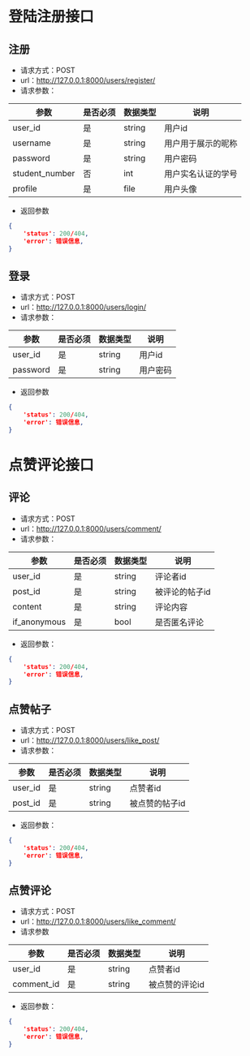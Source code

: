 # 登陆注册接口

## 注册

+ 请求方式：POST
+ url：http://127.0.0.1:8000/users/register/
+ 请求参数：

| 参数           | 是否必须 | 数据类型 | 说明               |
| -------------- | -------- | -------- | ------------------ |
| user_id        | 是       | string   | 用户id             |
| username       | 是       | string   | 用户用于展示的昵称 |
| password       | 是       | string   | 用户密码           |
| student_number | 否       | int      | 用户实名认证的学号 |
| profile        | 是       | file     | 用户头像           |

+ 返回参数

```json
{
    'status': 200/404,
    'error': 错误信息,
}
```

## 登录

+ 请求方式：POST
+ url：http://127.0.0.1:8000/users/login/
+ 请求参数：

| 参数     | 是否必须 | 数据类型 | 说明     |
| -------- | -------- | -------- | -------- |
| user_id  | 是       | string   | 用户id   |
| password | 是       | string   | 用户密码 |

+ 返回参数

```json
{
    'status': 200/404,
    'error': 错误信息,
}
```

# 点赞评论接口

## 评论

+ 请求方式：POST
+ url：http://127.0.0.1:8000/users/comment/
+ 请求参数：

| 参数         | 是否必须 | 数据类型 | 说明           |
| ------------ | -------- | -------- | -------------- |
| user_id      | 是       | string   | 评论者id       |
| post_id      | 是       | string   | 被评论的帖子id |
| content      | 是       | string   | 评论内容       |
| if_anonymous | 是       | bool     | 是否匿名评论   |

+ 返回参数：

```json
{
    'status': 200/404,
    'error': 错误信息,
}
```

## 点赞帖子

+ 请求方式：POST
+ url：http://127.0.0.1:8000/users/like_post/
+ 请求参数：

| 参数    | 是否必须 | 数据类型 | 说明           |
| ------- | -------- | -------- | -------------- |
| user_id | 是       | string   | 点赞者id       |
| post_id | 是       | string   | 被点赞的帖子id |

+ 返回参数：

```json
{
    'status': 200/404,
    'error': 错误信息,
}
```

## 点赞评论

+ 请求方式：POST
+ url：http://127.0.0.1:8000/users/like_comment/
+ 请求参数

| 参数       | 是否必须 | 数据类型 | 说明           |
| ---------- | -------- | -------- | -------------- |
| user_id    | 是       | string   | 点赞者id       |
| comment_id | 是       | string   | 被点赞的评论id |

+ 返回参数：

```json
{
    'status': 200/404,
    'error': 错误信息,
}
```

